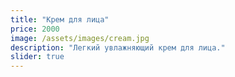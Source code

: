 ```yaml
---
title: "Крем для лица"
price: 2000
image: /assets/images/cream.jpg
description: "Легкий увлажняющий крем для лица."
slider: true
---
```

